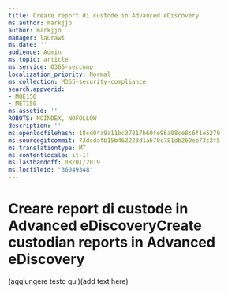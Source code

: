 ```yaml
---
title: Creare report di custode in Advanced eDiscovery
ms.author: markjjo
author: markjjo
manager: laurawi
ms.date: ''
audience: Admin
ms.topic: article
ms.service: O365-seccomp
localization_priority: Normal
ms.collection: M365-security-compliance
search.appverid:
- MOE150
- MET150
ms.assetid: ''
ROBOTS: NOINDEX, NOFOLLOW
description: ''
ms.openlocfilehash: 18cd04a9a11bc37817b60fe96a08ce8c6f1e5279
ms.sourcegitcommit: 73dcdafb15b462223d1a670c781db260eb73c2f5
ms.translationtype: MT
ms.contentlocale: it-IT
ms.lasthandoff: 08/01/2019
ms.locfileid: "36049348"
---
```

# <a name="create-custodian-reports-in-advanced-ediscovery"></a><span data-ttu-id="629ce-102">Creare report di custode in Advanced eDiscovery</span><span class="sxs-lookup"><span data-stu-id="629ce-102">Create custodian reports in Advanced eDiscovery</span></span>

<span data-ttu-id="629ce-103">(aggiungere testo qui)</span><span class="sxs-lookup"><span data-stu-id="629ce-103">(add text here)</span></span> 